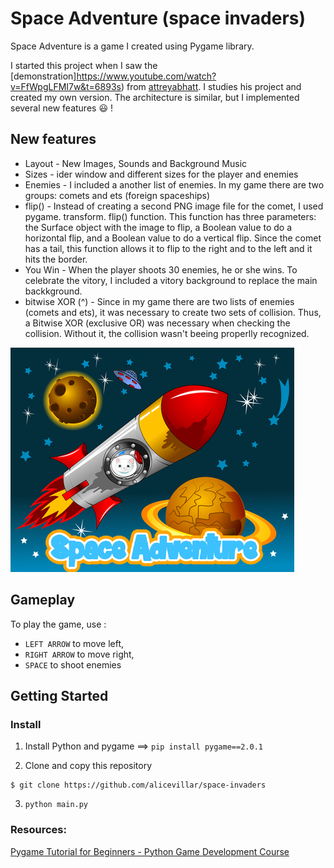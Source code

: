 # Space Adventure (space invaders)

Space Adventure is a game I created using Pygame library. 

I started this project when I saw the [demonstration]https://www.youtube.com/watch?v=FfWpgLFMI7w&t=6893s) from [attreyabhatt](https://github.com/attreyabhatt/Space-Invaders-Pygame). I studies his project and created my own version. The architecture is similar, but I implemented several new features :smiley: ! 

## New features 

* Layout - New Images, Sounds and Background Music 
* Sizes - ider window and different sizes for the player and enemies
* Enemies - I included a another list of enemies. In my game there are two groups: comets and ets (foreign spaceships) 
* flip() - Instead of creating a second PNG image file for the comet, I used pygame. transform. flip() function. This function has three parameters: the Surface object with the image to flip, a Boolean value to do a horizontal flip, and a Boolean value to do a vertical flip. Since the comet has a tail, this function allows it to flip to the right and to the left and it hits the border. 
* You Win - When the player shoots 30 enemies, he or she wins. To celebrate the vitory, I included a vitory background to replace the main backkground. 
* bitwise XOR (^) - Since in my game there are two lists of enemies (comets and ets), it was necessary to create two sets of collision. Thus, a Bitwise XOR (exclusive OR) was necessary when checking the collision. Without it, the collision wasn't beeing properlly recognized. 
  
![print](cover.png)

## Gameplay  

To play the game, use :
 
- `LEFT ARROW` to move left,
- `RIGHT ARROW` to move right,
- `SPACE` to shoot enemies  
  

## Getting Started

### Install

1. Install Python and pygame ==> `pip install pygame==2.0.1`

2. Clone and copy this repository

```
$ git clone https://github.com/alicevillar/space-invaders
```

3. `python main.py`
  

### Resources:

[Pygame Tutorial for Beginners - Python Game Development Course](https://www.youtube.com/watch?v=FfWpgLFMI7w&t=6893s)
